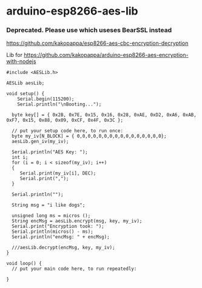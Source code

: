# arduino-esp8266-aes-lib


### Deprecated. Please use which useses BearSSL instead
https://github.com/kakopappa/esp8266-aes-cbc-encryption-decryption


Lib for https://github.com/kakopappa/arduino-esp8266-aes-encryption-with-nodejs


```
#include <AESLib.h>

AESLib aesLib;

void setup() {
    Serial.begin(115200);
    Serial.println("\nBooting...");  
  
  byte key[] = { 0x2B, 0x7E, 0x15, 0x16, 0x28, 0xAE, 0xD2, 0xA6, 0xAB, 0xF7, 0x15, 0x88, 0x09, 0xCF, 0x4F, 0x3C };
    
  // put your setup code here, to run once:
  byte my_iv[N_BLOCK] = { 0,0,0,0,0,0,0,0,0,0,0,0,0,0,0,0};
  aesLib.gen_iv(my_iv);

  Serial.println("AES Key: ");
  int i;
  for (i = 0; i < sizeof(my_iv); i++)
  {
     Serial.print(my_iv[i], DEC); 
     Serial.print(",");
  }

  Serial.println("");

  String msg = "i like dogs";
  
  unsigned long ms = micros ();
  String encMsg = aesLib.encrypt(msg, key, my_iv);
  Serial.print("Encryption took: ");
  Serial.println(micros() - ms);  
  Serial.println("encMsg: " + encMsg);  

  ///aesLib.decrypt(encMsg, key, my_iv);
}

void loop() {
  // put your main code here, to run repeatedly:
  
}
```

